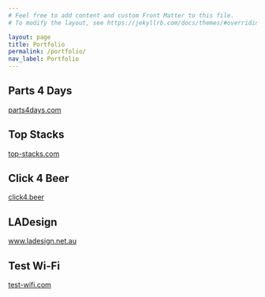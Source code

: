 ```yaml
---
# Feel free to add content and custom Front Matter to this file.
# To modify the layout, see https://jekyllrb.com/docs/themes/#overriding-theme-defaults

layout: page
title: Portfolio
permalink: /portfolio/
nav_label: Portfolio
---
```


## Parts 4 Days

<a href="https://parts4days.com" target="_blank">parts4days.com</a>

## Top Stacks

<a href="https://top-stacks.com" target="_blank">top-stacks.com</a>

## Click 4 Beer

<a href="https://click4.beer" target="_blank">click4.beer</a>

## LADesign

<a href="https://www.ladesign.net.au" target="_blank">www.ladesign.net.au</a>

## Test Wi-Fi

<a href="https://test-wifi.com" target="_blank">test-wifi.com</a>
